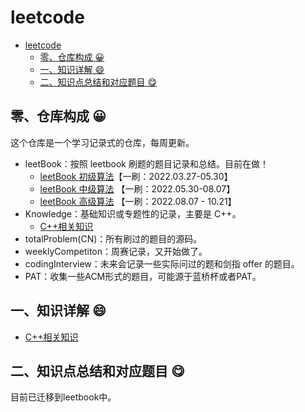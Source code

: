 # leetcode

<!-- TOC -->

- [leetcode](#leetcode)
  - [零、仓库构成 😀](#零仓库构成-)
  - [一、知识详解 😄](#一知识详解-)
  - [二、知识点总结和对应题目 😋](#二知识点总结和对应题目-)

<!-- /TOC -->

## 零、仓库构成 😀

这个仓库是一个学习记录式的仓库，每周更新。

- leetBook：按照 leetbook 刷题的题目记录和总结。目前在做！
  - [leetBook 初级算法](leetBook/leetbook_basicAlgorithm.md)【一刷：2022.03.27-05.30】
  - [leetBook 中级算法](leetBook/leetbook_mediumAlgorithm.md) 【一刷：2022.05.30-08.07】
  - [leetBook 高级算法](leetBook/leetbook_hardAlgorithm.md) 【一刷：2022.08.07 - 10.21】
- Knowledge：基础知识或专题性的记录，主要是 C++。
  - [C++相关知识](Knowledge/cplusplus.md)
- totalProblem(CN)：所有刷过的题目的源码。
- weeklyCompetiton：周赛记录，又开始做了。
- codingInterview：未来会记录一些实际问过的题和剑指 offer 的题目。
- PAT：收集一些ACM形式的题目，可能源于蓝桥杯或者PAT。

## 一、知识详解 😄

- [C++相关知识](Knowledge/cplusplus.md)

## 二、知识点总结和对应题目 😋

目前已迁移到leetbook中。